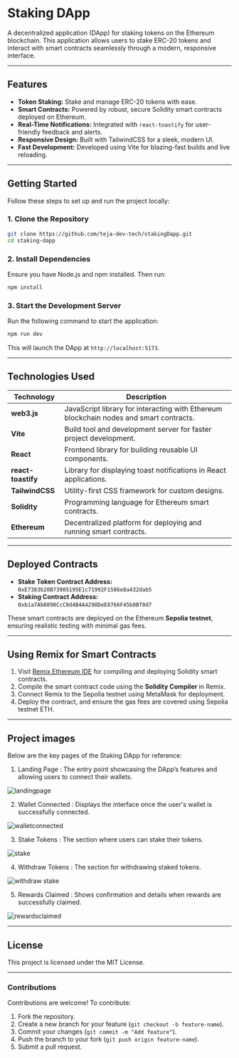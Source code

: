 
# **Staking DApp**  
A decentralized application (DApp) for staking tokens on the Ethereum blockchain. This application allows users to stake ERC-20 tokens and interact with smart contracts seamlessly through a modern, responsive interface.

---

## **Features**  
- **Token Staking:** Stake and manage ERC-20 tokens with ease.  
- **Smart Contracts:** Powered by robust, secure Solidity smart contracts deployed on Ethereum.  
- **Real-Time Notifications:** Integrated with `react-toastify` for user-friendly feedback and alerts.  
- **Responsive Design:** Built with TailwindCSS for a sleek, modern UI.  
- **Fast Development:** Developed using Vite for blazing-fast builds and live reloading.  

---

## **Getting Started**  

Follow these steps to set up and run the project locally:  

### **1. Clone the Repository**  
```bash  
git clone https://github.com/teja-dev-tech/stakingDapp.git  
cd staking-dapp  
```  

### **2. Install Dependencies**  
Ensure you have Node.js and npm installed. Then run:  
```bash  
npm install  
```  

### **3. Start the Development Server**  
Run the following command to start the application:  
```bash  
npm run dev  
```  
This will launch the DApp at `http://localhost:5173`.  

---

## **Technologies Used**  

| **Technology**    | **Description**                                                                 |
|--------------------|---------------------------------------------------------------------------------|
| **web3.js**        | JavaScript library for interacting with Ethereum blockchain nodes and smart contracts. |
| **Vite**           | Build tool and development server for faster project development.              |
| **React**          | Frontend library for building reusable UI components.                         |
| **react-toastify** | Library for displaying toast notifications in React applications.             |
| **TailwindCSS**    | Utility-first CSS framework for custom designs.                               |
| **Solidity**       | Programming language for Ethereum smart contracts.                            |
| **Ethereum**       | Decentralized platform for deploying and running smart contracts.             |  

---

## **Deployed Contracts**  

- **Stake Token Contract Address:** `0xE7383b20B73905195E1c71992F1586e8a432dab5`  
- **Staking Contract Address:** `0xb1a7Ab0890CcC0d4B4A4298DeE8766F45b0Bf0d7`  

These smart contracts are deployed on the Ethereum **Sepolia testnet**, ensuring realistic testing with minimal gas fees.  

---

## **Using Remix for Smart Contracts**  
1. Visit [Remix Ethereum IDE](https://remix.ethereum.org/) for compiling and deploying Solidity smart contracts.  
2. Compile the smart contract code using the **Solidity Compiler** in Remix.  
3. Connect Remix to the Sepolia testnet using MetaMask for deployment.  
4. Deploy the contract, and ensure the gas fees are covered using Sepolia testnet ETH.  

---
## **Project images**
Below are the key pages of the Staking DApp for reference:

1. Landing Page : 
The entry point showcasing the DApp’s features and allowing users to connect their wallets.

![landingpage](https://github.com/user-attachments/assets/ed2d371b-1aa7-45ee-8cf5-38cbf488a549)

2. Wallet Connected : 
Displays the interface once the user's wallet is successfully connected.

![walletconnected](https://github.com/user-attachments/assets/e5c8fd36-56ea-41f2-a2ad-780bc183246f)

3. Stake Tokens : 
The section where users can stake their tokens.

![stake](https://github.com/user-attachments/assets/32882056-df92-450b-9fd8-c23a87de8197)

4. Withdraw Tokens : 
The section for withdrawing staked tokens.

![withdraw stake](https://github.com/user-attachments/assets/d0da0c83-49fc-49c7-bd00-2c923278d397)


5. Rewards Claimed : 
Shows confirmation and details when rewards are successfully claimed.

![rewardsclaimed](https://github.com/user-attachments/assets/504feeac-fb37-4059-a390-e29f7e480ab6)

---

## **License**  

This project is licensed under the MIT License.

---

### **Contributions**  
Contributions are welcome! To contribute:  
1. Fork the repository.  
2. Create a new branch for your feature (`git checkout -b feature-name`).  
3. Commit your changes (`git commit -m "Add feature"`).  
4. Push the branch to your fork (`git push origin feature-name`).  
5. Submit a pull request.  

